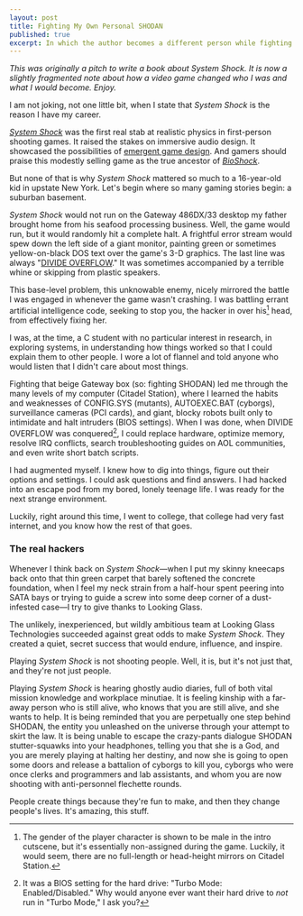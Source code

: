```yaml
---
layout: post
title: Fighting My Own Personal SHODAN
published: true
excerpt: In which the author becomes a different person while fighting an all-powerful enemy: a Gateway PC from the early 1990s.
---
```


_This was originally a pitch to write a book about _System Shock_. It is now a slightly fragmented note about how a video game changed who I was and what I would become. Enjoy._

I am not joking, not one little bit, when I state that _System Shock_ is the reason I have my career.

[_System Shock_](https://en.wikipedia.org/wiki/System_Shock) was the first real stab at realistic physics in first-person shooting games. It raised the stakes on immersive audio design. It showcased the possibilities of [emergent game design](http://www.gamasutra.com/view/news/204942/Spector_Go_emergent__game_design_is_not_all_about_you.php). And gamers should praise this modestly selling game as the true ancestor of [_BioShock_](http://www.bioshockgame.com/site/agegate.html).

But none of that is why _System Shock_ mattered so much to a 16-year-old kid in upstate New York. Let's begin where so many gaming stories begin: a suburban basement.

_System Shock_ would not run on the Gateway 486DX/33 desktop my father brought home from his seafood processing business. Well, the game would run, but it would randomly hit a complete halt. A frightful error stream would spew down the left side of a giant monitor, painting green or sometimes yellow-on-black DOS text over the game's 3-D graphics. The last line was always "[DIVIDE OVERFLOW](http://superuser.com/questions/409259/ms-dos-divide-overflow-error)." It was sometimes accompanied by a terrible whine or skipping from plastic speakers.

This base-level problem, this unknowable enemy, nicely mirrored the battle I was engaged in whenever the game wasn't crashing. I was battling errant artificial intelligence code, seeking to stop you, the hacker in over his[^1] head, from effectively fixing her.

I was, at the time, a C student with no particular interest in research, in exploring systems, in understanding how things worked so that I could explain them to other people. I wore a lot of flannel and told anyone who would listen that I didn't care about most things.

Fighting that beige Gateway box (so: fighting SHODAN) led me through the many levels of my computer (Citadel Station), where I learned the habits and weaknesses of CONFIG.SYS (mutants), AUTOEXEC.BAT (cyborgs), surveillance cameras (PCI cards), and giant, blocky robots built only to intimidate and halt intruders (BIOS settings). When I was done, when DIVIDE OVERFLOW was conquered[^2], I could replace hardware, optimize memory, resolve IRQ conflicts, search troubleshooting guides on AOL communities, and even write short batch scripts.

I had augmented myself. I knew how to dig into things, figure out their options and settings. I could ask questions and find answers. I had hacked into an escape pod from my bored, lonely teenage life. I was ready for the next strange environment.

Luckily, right around this time, I went to college, that college had very fast internet, and you know how the rest of that goes.

### The real hackers

Whenever I think back on _System Shock_—when I put my skinny kneecaps back onto that thin green carpet that barely softened the concrete foundation, when I feel my neck strain from a half-hour spent peering into SATA bays or trying to guide a screw into some deep corner of a dust-infested case—I try to give thanks to Looking Glass.

The unlikely, inexperienced, but wildly ambitious team at Looking Glass Technologies succeeded against great odds to make _System Shock_. They created a quiet, secret success that would endure, influence, and inspire.

Playing _System Shock_ is not shooting people. Well, it is, but it's not just that, and they're not just people. 

Playing _System Shock_ is hearing ghostly audio diaries, full of both vital mission knowledge and workplace minutiae. It is feeling kinship with a far-away person who is still alive, who knows that you are still alive, and she wants to help. It is being reminded that you are perpetually one step behind SHODAN, the entity you unleashed on the universe through your attempt to skirt the law. It is being unable to escape the crazy-pants dialogue SHODAN stutter-squawks into your headphones, telling you that she is a God, and you are merely playing at halting her destiny, and now she is going to open some doors and release a battalion of cyborgs to kill you, cyborgs who were once clerks and programmers and lab assistants, and whom you are now shooting with anti-personnel flechette rounds.

People create things because they're fun to make, and then they change people's lives. It's amazing, this stuff.

[^1]: The gender of the player character is shown to be male in the intro cutscene, but it's essentially non-assigned during the game. Luckily, it would seem, there are no full-length or head-height mirrors on Citadel Station.

[^2]: It was a BIOS setting for the hard drive: "Turbo Mode: Enabled/Disabled." Why would anyone ever want their hard drive to _not_ run in "Turbo Mode," I ask you? 
